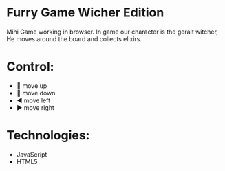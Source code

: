 # Furry Game Wicher Edition
Mini Game working in browser. In game our character is the geralt witcher, He moves around the board and collects elixirs.

# Control:

- :arrow_up_small: move up
- :arrow_down_small: move down
- :arrow_backward: move left
- :arrow_forward: move right

# Technologies:
- JavaScript
- HTML5
